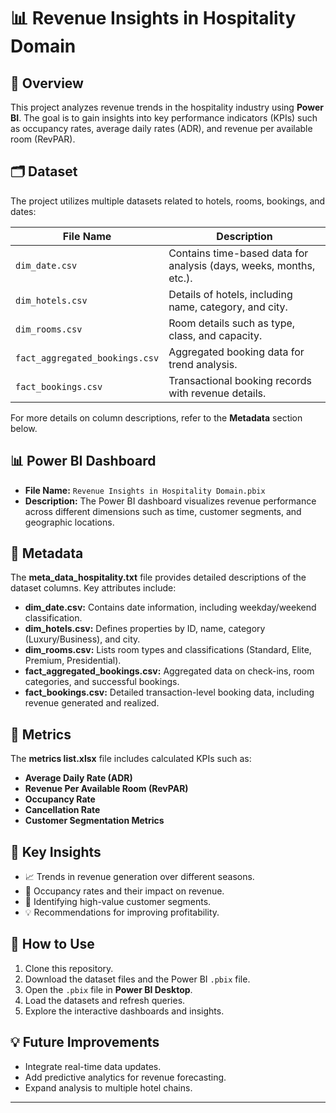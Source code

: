 
# 📊 Revenue Insights in Hospitality Domain  

## 📌 Overview  

This project analyzes revenue trends in the hospitality industry using **Power BI**. The goal is to gain insights into key performance indicators (KPIs) such as occupancy rates, average daily rates (ADR), and revenue per available room (RevPAR).  

## 🗂 Dataset  

The project utilizes multiple datasets related to hotels, rooms, bookings, and dates:  

| File Name                         | Description |
|-----------------------------------|-------------|
| `dim_date.csv`                   | Contains time-based data for analysis (days, weeks, months, etc.). |
| `dim_hotels.csv`                 | Details of hotels, including name, category, and city. |
| `dim_rooms.csv`                  | Room details such as type, class, and capacity. |
| `fact_aggregated_bookings.csv`    | Aggregated booking data for trend analysis. |
| `fact_bookings.csv`               | Transactional booking records with revenue details. |

For more details on column descriptions, refer to the **Metadata** section below.

## 📊 Power BI Dashboard  

- **File Name:** `Revenue Insights in Hospitality Domain.pbix`  
- **Description:** The Power BI dashboard visualizes revenue performance across different dimensions such as time, customer segments, and geographic locations.  

## 📑 Metadata  

The **meta_data_hospitality.txt** file provides detailed descriptions of the dataset columns. Key attributes include:  

- **dim_date.csv:** Contains date information, including weekday/weekend classification.  
- **dim_hotels.csv:** Defines properties by ID, name, category (Luxury/Business), and city.  
- **dim_rooms.csv:** Lists room types and classifications (Standard, Elite, Premium, Presidential).  
- **fact_aggregated_bookings.csv:** Aggregated data on check-ins, room categories, and successful bookings.  
- **fact_bookings.csv:** Detailed transaction-level booking data, including revenue generated and realized.  

## 📏 Metrics  

The **metrics list.xlsx** file includes calculated KPIs such as:  

- **Average Daily Rate (ADR)**  
- **Revenue Per Available Room (RevPAR)**  
- **Occupancy Rate**  
- **Cancellation Rate**  
- **Customer Segmentation Metrics**  

## 🔑 Key Insights  

- 📈 Trends in revenue generation over different seasons.  
- 🏨 Occupancy rates and their impact on revenue.  
- 🎯 Identifying high-value customer segments.  
- 💡 Recommendations for improving profitability.  

## 📌 How to Use  

1. Clone this repository.  
2. Download the dataset files and the Power BI `.pbix` file.  
3. Open the `.pbix` file in **Power BI Desktop**.  
4. Load the datasets and refresh queries.  
5. Explore the interactive dashboards and insights.  

## 💡 Future Improvements  

- Integrate real-time data updates.  
- Add predictive analytics for revenue forecasting.  
- Expand analysis to multiple hotel chains.  

---
